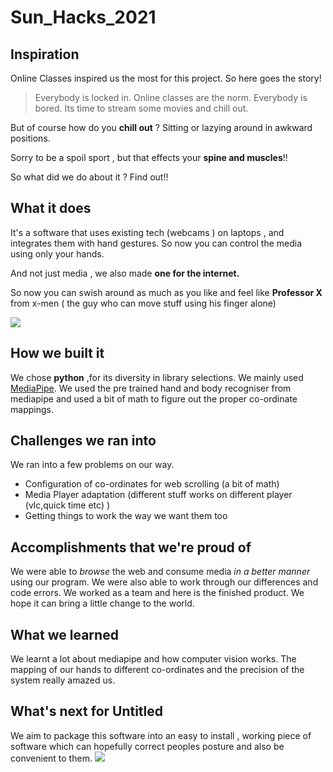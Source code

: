 # Sun_Hacks_2021
## Inspiration
Online Classes inspired us the most for this project.
So here goes the story!
>Everybody is locked in.
>Online classes are the norm.
>Everybody is bored.
>Its time to stream some movies and chill out.

But of course how do you **chill out** ?
Sitting or lazying around in awkward positions.

Sorry to be a spoil sport , but that effects your **spine and muscles**!! 

So what did we do about it ?
Find out!!

## What it does
It's a software that uses existing tech (webcams ) on laptops , and integrates them with hand gestures. So now you can control the media using only your hands.

And not just media , we also made **one for the internet.**

So now you can swish around as much as you like and feel like **Professor X** from x-men ( the guy who can move stuff using his finger alone)

![](https://imgr.search.brave.com/aO9XwDyMKHAmr4FGqg2lDSVWLVj3xZnE7rFsIdOUxOc/fit/1200/721/ce/1/aHR0cHM6Ly9tZWRp/YS5jb21pY2Jvb2su/Y29tLzIwMTcvMDUv/eG1lbi1uZXctbXV0/YW50cy1jaGFybGVz/LXhhdmllci05OTU5/MjYtMTI4MHgwLnBu/Zw)

## How we built it
We chose **python** ,for its diversity in library selections.
We mainly used [MediaPipe](https://mediapipe.dev/).
We used the pre trained hand and body recogniser from mediapipe and used a bit of math to figure out the proper co-ordinate mappings.



## Challenges we ran into
We ran into a few problems on our way.
- Configuration of co-ordinates for web scrolling (a bit of math)
- Media Player adaptation (different stuff works on different player (vlc,quick time etc) )
- Getting things to work the way we want them too 

## Accomplishments that we're proud of

We were able to _browse_ the web and consume media _in a better manner_ using our program.
We were also able to work through our differences and code errors.
We worked as a team and here is the finished product.
We hope it can bring a little change to the world.

## What we learned

We learnt a lot about mediapipe and how computer vision works.
The mapping of our hands to different co-ordinates and the precision of the system really amazed us.


## What's next for Untitled

We aim to package this software into an easy to install , working piece of software which can hopefully correct peoples posture and also be convenient to them.
![](https://imgr.search.brave.com/tpeRetm9GgLSsX6VuoMSu6a_k1NKzheBdOIeVoei86w/fit/300/300/ce/1/aHR0cHM6Ly93d3cu/Y29tcHV0ZXJob3Bl/LmNvbS9qYXJnb24v/cC9wYWNrYWdlLW9w/ZW4uanBn)

